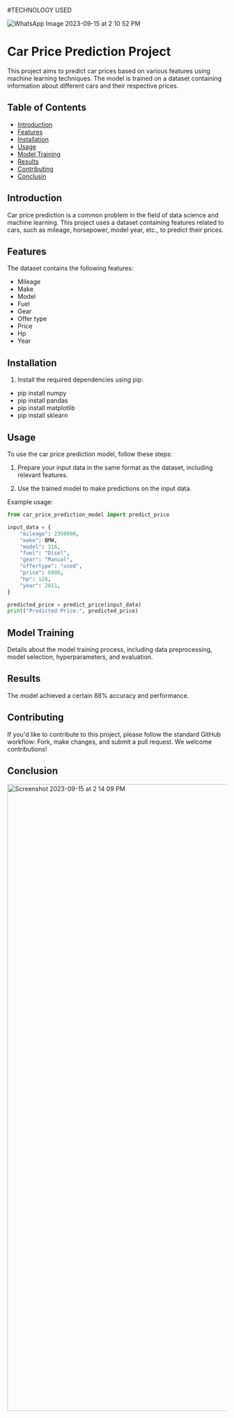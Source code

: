 #TECHNOLOGY USED

![WhatsApp Image 2023-09-15 at 2 10 52 PM](https://github.com/PULLURWARSACHIN/CAR_PRICE_PREDICTION/assets/105495917/8e544b20-9816-4d75-ba91-ea36f3d84ee8)


# Car Price Prediction Project

This project aims to predict car prices based on various features using machine learning techniques. The model is trained on a dataset containing information about different cars and their respective prices.

## Table of Contents

- [Introduction](#Introduction)
- [Features](#Features)
- [Installation](#Installation)
- [Usage](#Usage)
- [Model Training](#Model-training)
- [Results](#Results)
- [Contributing](#Contributing)
- [Conclusin](#Conclusin)

## Introduction

Car price prediction is a common problem in the field of data science and machine learning. This project uses a dataset containing features related to cars, such as mileage, horsepower, model year, etc., to predict their prices.



## Features

The dataset contains the following features:

- Mileage
- Make
- Model 
- Fuel
- Gear
- Offer type
- Price
- Hp
- Year

## Installation

1. Install the required dependencies using pip:
- pip install numpy
- pip install pandas
- pip install matplotlib
- pip install sklearn

## Usage

To use the car price prediction model, follow these steps:

1. Prepare your input data in the same format as the dataset, including relevant features.

2. Use the trained model to make predictions on the input data.

Example usage:
   ```python
   from car_price_prediction_model import predict_price

   input_data = {
       "mileage": 2350000,
       "make": BMW,
       "model": 316,
       "fuel": "Disel",
       "gear": "Manual",
       "offertype": "used",
       "price": 6800,
       "hp": 126,
       "year": 2011,
   }

   predicted_price = predict_price(input_data)
   print("Predicted Price:", predicted_price)
   ```

## Model Training

Details about the model training process, including data preprocessing, model selection, hyperparameters, and evaluation.

## Results

The model achieved a certain 88% accuracy and performance.

## Contributing

If you'd like to contribute to this project, please follow the standard GitHub workflow: Fork, make changes, and submit a pull request. We welcome contributions!

## Conclusion

<img width="1440" alt="Screenshot 2023-09-15 at 2 14 09 PM" src="https://github.com/PULLURWARSACHIN/CAR_PRICE_PREDICTION/assets/105495917/e16fa72b-b8c3-4327-9869-436267db0e84">

##

